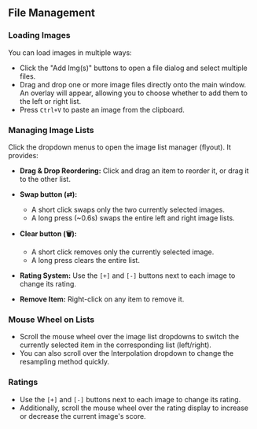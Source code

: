 ## File Management

### Loading Images
You can load images in multiple ways:
- Click the "Add Img(s)" buttons to open a file dialog and select multiple files.
- Drag and drop one or more image files directly onto the main window. An overlay will appear, allowing you to choose whether to add them to the left or right list.
- Press `Ctrl+V` to paste an image from the clipboard.

### Managing Image Lists
Click the dropdown menus to open the image list manager (flyout). It provides:

- **Drag & Drop Reordering:** Click and drag an item to reorder it, or drag it to the other list.

- **Swap button (⇄):**
  - A short click swaps only the two currently selected images.
  - A long press (~0.6s) swaps the entire left and right image lists.

- **Clear button (🗑️):**
  - A short click removes only the currently selected image.
  - A long press clears the entire list.

- **Rating System:** Use the `[+]` and `[-]` buttons next to each image to change its rating.
- **Remove Item:** Right-click on any item to remove it.


### Mouse Wheel on Lists
- Scroll the mouse wheel over the image list dropdowns to switch the currently selected item in the corresponding list (left/right).
- You can also scroll over the Interpolation dropdown to change the resampling method quickly.

### Ratings
- Use the `[+]` and `[-]` buttons next to each image to change its rating.
- Additionally, scroll the mouse wheel over the rating display to increase or decrease the current image's score.
